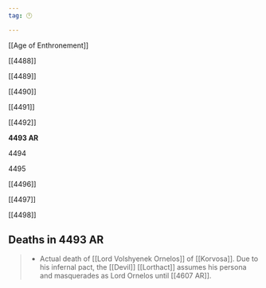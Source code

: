 ```yaml
---
tag: 🕛

---
```

[[Age of Enthronement]]


[[4488]]

[[4489]]

[[4490]]

[[4491]]

[[4492]]

**4493 AR**

4494

4495

[[4496]]

[[4497]]

[[4498]]



## Deaths in 4493 AR

>  - Actual death of [[Lord Volshyenek Ornelos]] of [[Korvosa]].  Due to his infernal pact, the [[Devil]] [[Lorthact]] assumes his persona and masquerades as Lord Ornelos until [[4607 AR]].






